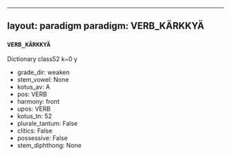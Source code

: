 
---
layout: paradigm
paradigm: VERB_KÄRKKYÄ
---
### ` VERB_KÄRKKYÄ `

Dictionary class52 k~0 y
* grade_dir: weaken
* stem_vowel: None
* kotus_av: A
* pos: VERB
* harmony: front
* upos: VERB
* kotus_tn: 52
* plurale_tantum: False
* clitics: False
* possessive: False
* stem_diphthong: None
